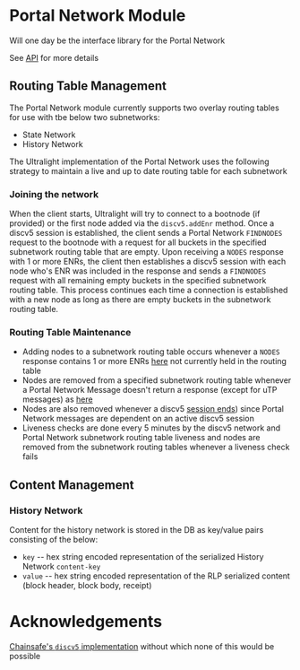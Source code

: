 # Portal Network Module 

Will one day be the interface library for the Portal Network

See [API](./docs/modules.md) for more details

## Routing Table Management

The Portal Network module currently supports two overlay routing tables for use with tbe below two subnetworks:
- State Network
- History Network

The Ultralight implementation of the Portal Network uses the following strategy to maintain a live and up to date routing table for each subnetwork

### Joining the network

When the client starts, Ultralight will try to connect to a bootnode (if provided) or the first node added via the `discv5.addEnr` method.  Once a discv5 session is established, the client sends a Portal Network `FINDNODES` request to the bootnode with a request for all buckets in the specified subnetwork routing table that are empty.  Upon receiving a `NODES` response with 1 or more ENRs, the client then establishes a discv5 session with each node who's ENR was included in the response  and sends a `FINDNODES` request with all remaining empty buckets in the specified subnetwork routing table.  This process continues each time a connection is established with a new node as long as there are empty buckets in the subnetwork routing table.

### Routing Table Maintenance

- Adding nodes to a subnetwork routing table occurs whenever a `NODES` response contains 1 or more ENRs [here](https://github.com/ethereumjs/ultralight/blob/1b374767997d2feb5addd478d09fd94d6750da3b/packages/portalnetwork/src/client/client.ts#L192) not currently held in the routing table
- Nodes are removed from a specified subnetwork routing table whenever a Portal Network Message doesn't return a response (except for uTP messages) as [here](https://github.com/ethereumjs/ultralight/blob/1b374767997d2feb5addd478d09fd94d6750da3b/packages/portalnetwork/src/client/client.ts#L540)
- Nodes are also removed whenever a discv5 [session ends](https://github.com/ethereumjs/ultralight/blob/1b374767997d2feb5addd478d09fd94d6750da3b/packages/portalnetwork/src/client/client.ts#L71)) since Portal Network messages are dependent on an active discv5 session
- Liveness checks are done every 5 minutes by the discv5 network and Portal Network subnetwork routing table liveness and nodes are removed from the subnetwork routing tables whenever a liveness check fails

## Content Management

### History Network

Content for the history network is stored in the DB as key/value pairs consisting of the below:
- `key` -- hex string encoded representation of the serialized History Network `content-key`
- `value` -- hex string encoded representation of the RLP serialized content (block header, block body, receipt)
# Acknowledgements

[Chainsafe's `discv5` implementation](https://github.com/ChainSafe/discv5) without which none of this would be possible
